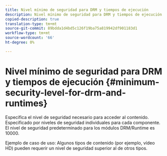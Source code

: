 ```yaml
---
title: Nivel mínimo de seguridad para DRM y tiempos de ejecución
description: Nivel mínimo de seguridad para DRM y tiempos de ejecución
copied-description: true
translation-type: tm+mt
source-git-commit: 89bdda1d4bd5c126f19ba75a819942df901183d1
workflow-type: tm+mt
source-wordcount: '66'
ht-degree: 0%

---
```



# Nivel mínimo de seguridad para DRM y tiempos de ejecución {#minimum-security-level-for-drm-and-runtimes}

Especifica el nivel de seguridad necesario para acceder al contenido. Especificado por niveles de seguridad individuales para cada componente. El nivel de seguridad predeterminado para los módulos DRM/Runtime es 10000.

Ejemplo de caso de uso: Algunos tipos de contenido (por ejemplo, vídeo HD) pueden requerir un nivel de seguridad superior al de otros tipos.
